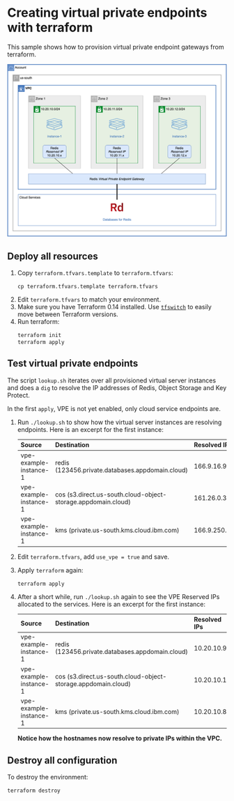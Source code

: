 # Creating virtual private endpoints with terraform

This sample shows how to provision virtual private endpoint gateways from terraform.

![Architecture](./architecture.png)

## Deploy all resources

1. Copy `terraform.tfvars.template` to `terraform.tfvars`:
   ```
   cp terraform.tfvars.template terraform.tfvars
   ```
1. Edit `terraform.tfvars` to match your environment.
1. Make sure you have Terraform 0.14 installed. Use [`tfswitch`](https://tfswitch.warrensbox.com/) to easily move between Terraform versions.
1. Run terraform:
   ```
   terraform init
   terraform apply
   ```

## Test virtual private endpoints

The script `lookup.sh` iterates over all provisioned virtual server instances and does a `dig` to resolve the IP addresses of Redis, Object Storage and Key Protect.

In the first `apply`, VPE is not yet enabled, only cloud service endpoints are.

1. Run `./lookup.sh` to show how the virtual server instances are resolving endpoints. Here is an excerpt for the first instance:

   | Source | Destination | Resolved IPs |
   | ------ | ----------- | ------------ |
   | vpe-example-instance-1 | redis (123456.private.databases.appdomain.cloud) |  166.9.16.93,166.9.12.115,166.9.14.76 |
   | vpe-example-instance-1 | cos (s3.direct.us-south.cloud-object-storage.appdomain.cloud) |  161.26.0.34 |
   | vpe-example-instance-1 | kms (private.us-south.kms.cloud.ibm.com) |  166.9.250.227,166.9.250.195,166.9.251.3 |

1. Edit `terraform.tfvars`, add `use_vpe = true` and save.
1. Apply `terraform` again:
   ```
   terraform apply
   ```
1. After a short while, run `./lookup.sh` again to see the VPE Reserved IPs allocated to the services. Here is an excerpt for the first instance:

   | Source | Destination | Resolved IPs |
   | ------ | ----------- | ------------ |
   | vpe-example-instance-1 | redis (123456.private.databases.appdomain.cloud) |  10.20.10.9 |
   | vpe-example-instance-1 | cos (s3.direct.us-south.cloud-object-storage.appdomain.cloud) |  10.20.10.10 |
   | vpe-example-instance-1 | kms (private.us-south.kms.cloud.ibm.com) |  10.20.10.8 |

   **Notice how the hostnames now resolve to private IPs within the VPC.**

## Destroy all configuration

To destroy the environment:
   ```
   terraform destroy
   ```
